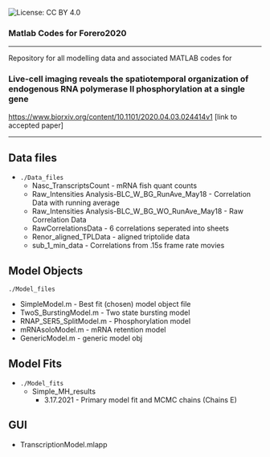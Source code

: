 
![License: CC BY 4.0](https://img.shields.io/badge/License-CC%20BY%204.0-lightgrey.svg)

### Matlab Codes for Forero2020
-----
Repository for all modelling data and associated MATLAB codes for 
### Live-cell imaging reveals the spatiotemporal organization of endogenous RNA polymerase II phosphorylation at a single gene 
https://www.biorxiv.org/content/10.1101/2020.04.03.024414v1
[link to accepted paper]

--------
## Data files
* ```./Data_files```
	* Nasc_TranscriptsCount - mRNA fish quant counts
	* Raw_Intensities Analysis-BLC_W_BG_RunAve_May18 - Correlation Data with running average
	* Raw_Intensities Analysis-BLC_W_BG_WO_RunAve_May18 - Raw Correlation Data
	* RawCorrelationsData - 6 correlations seperated into sheets
	* Renor_aligned_TPLData - aligned triptolide data
	* sub_1_min_data - Correlations from .15s frame rate movies
 
## Model Objects
```./Model_files```

* SimpleModel.m - Best fit (chosen) model object file
* TwoS_BurstingModel.m  - Two state bursting model
* RNAP_SER5_SplitModel.m - Phosphorylation model
* mRNAsoloModel.m - mRNA retention model
* GenericModel.m - generic model obj

## Model Fits
* ```./Model_fits```
	* Simple_MH_results
		* 3.17.2021 - Primary model fit and MCMC chains (Chains E) 

## GUI
* TranscriptionModel.mlapp

